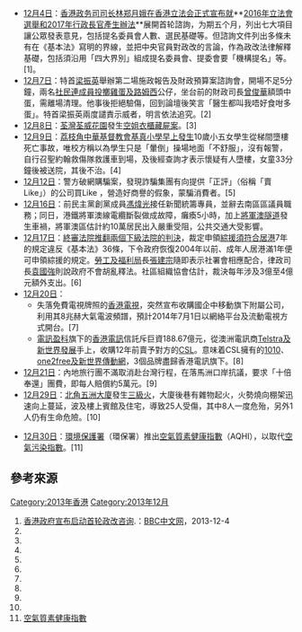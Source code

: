   - [12月4日](../Page/12月4日.md "wikilink")：[香港政务司司长](https://zh.wikipedia.org/wiki/香港政务司司长 "wikilink")[林郑月娥在](https://zh.wikipedia.org/wiki/林郑月娥 "wikilink")[香港立法会正式宣布就](https://zh.wikipedia.org/wiki/香港立法会 "wikilink")**[2016年立法會選舉和2017年行政長官產生辦法](../Page/2016年及2017年香港政治制度改革.md "wikilink")**展開首轮諮詢，为期五个月，列出七大項目讓公眾發表意見，包括提名委員會人數、選民基礎等。但諮詢文件列出多條未有在《基本法》寫明的界線，並把中央官員對政改的言論，作為政改法律解釋基礎，包括須沿用「四大界別」組成提名委員會、提委會要「機構提名」等。\[1\]。
  - [12月7日](../Page/12月7日.md "wikilink")：特首[梁振英](../Page/梁振英.md "wikilink")舉辦第二場施政報告及財政預算案諮詢會，開場不足5分鐘，兩名[社民連成員投擲雞蛋及](https://zh.wikipedia.org/wiki/社民連 "wikilink")[路姆西](../Page/路姆西.md "wikilink")公仔，坐台前的財政司長[曾俊華](../Page/曾俊華.md "wikilink")額頭中蛋，需離場清理。他事後拒絕驗傷，回到論壇後笑言「醫生都叫我唔好食咁多蛋」。特首梁振英兩度譴責示威者，明言依法追究。\[2\]
  - [12月8日](../Page/12月8日.md "wikilink")：[荃灣](../Page/荃灣.md "wikilink")[荃威花園](../Page/荃威花園.md "wikilink")發生[空姐衣櫃藏屍案](https://zh.wikipedia.org/wiki/空姐衣櫃藏屍案 "wikilink")。\[3\]
  - [12月9日](../Page/12月9日.md "wikilink")：[荔枝角中華基督教會基真小學早上發生](https://zh.wikipedia.org/wiki/荔枝角中華基督教會基真小學 "wikilink")10歲小五女學生從梯間墮樓死亡事故，唯校方稱以為學生只是「暈倒」操場地面「不舒服」，沒有報警，自行召聖約翰救傷隊救護車到場，及後經查詢才表示懷疑有人墮樓，女童33分鐘後被送院，其後不治。\[4\]
  - [12月12日](../Page/12月12日.md "wikilink")：警方破網購騙案，發現詐騙集團有向提供「正評」（俗稱「賣Like」）的公司買Like ，營造好商譽的假象，蒙騙消費者。\[5\]
  - [12月16日](../Page/12月16日.md "wikilink")：前民主黨創黨成員[馮煒光](../Page/馮煒光.md "wikilink")接任新聞統籌專員，並辭去南區區議員職務；同日，港鐵將軍澳線電纜斷裂做成故障，癱瘓5小時，加上[將軍澳隧道](../Page/將軍澳隧道.md "wikilink")發生車禍，將軍澳區估計約10萬居民出入嚴重受阻，公共交通大受影響。
  - [12月17日](../Page/12月17日.md "wikilink")：[終審法院推翻兩個下級法院的判決](https://zh.wikipedia.org/wiki/終審法院 "wikilink")，裁定申領[綜援須符合居港](https://zh.wikipedia.org/wiki/綜援 "wikilink")7年的規定違反《基本法》36條，下令政府恢復2004年以前、成年人居港滿1年便可申領綜援的規定。[勞工及福利局](../Page/勞工及福利局.md "wikilink")長[張建宗](../Page/張建宗.md "wikilink")隨即表示社署會相應配合，律政司長[袁國強](../Page/袁國強.md "wikilink")則說政府不會胡亂釋法。社區組織協會估計，裁決每年涉及3億至4億元額外支出。\[6\]
  - [12月20日](../Page/12月20日.md "wikilink")：
      - 失落免費電視牌照的[香港電視](../Page/香港電視網絡.md "wikilink")，突然宣布收購國企中移動旗下附屬公司，利用其8兆赫大氣電波頻譜，預計2014年7月1日以網絡平台及流動電視方式開台。\[7\]
      - [電訊盈科](../Page/電訊盈科.md "wikilink")旗下的[香港電訊](../Page/香港電訊.md "wikilink")信託斥巨資188.67億元，從澳洲電訊商[Telstra及](https://zh.wikipedia.org/wiki/Telstra "wikilink")[新世界發展](../Page/新世界發展.md "wikilink")手上，收購12年前賣予對方的[CSL](https://zh.wikipedia.org/wiki/香港移動通訊 "wikilink")。意味着CSL擁有的[1010](https://zh.wikipedia.org/wiki/1010 "wikilink")、[one2free及](https://zh.wikipedia.org/wiki/one2free "wikilink")[新世界傳動網](https://zh.wikipedia.org/wiki/新世界傳動網 "wikilink")，3個品牌盡歸香港電訊旗下。\[8\]
  - [12月21日](../Page/12月21日.md "wikilink")：內地旅行團不滿取消赴台灣行程，在落馬洲口岸抗議，要求「十倍奉還」團費，即每人賠償約5萬元。\[9\]
  - [12月29日](../Page/12月29日.md "wikilink")：[北角](../Page/北角.md "wikilink")[五洲大廈](../Page/五洲大廈.md "wikilink")發生[三級火](https://zh.wikipedia.org/wiki/香港火警分級制度#三級火警 "wikilink")，大廈後巷有雜物起火，火勢燒向棚架迅速向上蔓延，波及樓上賓館及住宅，導致25人受傷，其中8人一度危殆，另外1人仍有生命危險。\[10\]

<noinclude>

  - [12月30日](../Page/12月30日.md "wikilink")：[環境保護署](https://zh.wikipedia.org/wiki/環境保護署 "wikilink")（環保署）推出[空氣質素健康指數](../Page/香港空氣質素健康指數.md "wikilink")（AQHI），以取代[空氣污染指數](../Page/香港空氣污染指數.md "wikilink")。\[11\]

## 參考來源

</noinclude>

[Category:2013年香港](https://zh.wikipedia.org/wiki/Category:2013年香港 "wikilink") [Category:2013年12月](https://zh.wikipedia.org/wiki/Category:2013年12月 "wikilink")

1.  [香港政府宣布启动首轮政改咨询](http://www.bbc.co.uk/zhongwen/simp/china/2013/12/131204_hongkong_.shtml).：[BBC中文网](https://zh.wikipedia.org/wiki/BBC中文网 "wikilink")，2013-12-4
2.
3.
4.
5.
6.
7.
8.
9.
10.
11. [空氣質素健康指數](http://www.aqhi.gov.hk/tc/what-is-aqhi/about-aqhi.html)